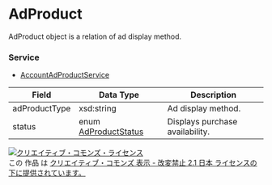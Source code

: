 # AdProduct
AdProduct object is a relation of ad display method.
### Service
+ [AccountAdProductService](../services/AccountAdProductService.md)

| Field | Data Type | Description | 
|---|---|---|
| adProductType| xsd:string| Ad display method. |
| status| enum <a href="../data/AdProductStatus.md">AdProductStatus</a>| Displays purchase availability. |
<a rel="license" href="http://creativecommons.org/licenses/by-nd/2.1/jp/"><img alt="クリエイティブ・コモンズ・ライセンス" style="border-width:0" src="https://i.creativecommons.org/l/by-nd/2.1/jp/88x31.png" /></a><br />この 作品 は <a rel="license" href="http://creativecommons.org/licenses/by-nd/2.1/jp/">クリエイティブ・コモンズ 表示 - 改変禁止 2.1 日本 ライセンスの下に提供されています。</a>
